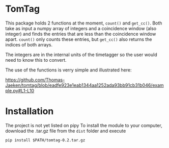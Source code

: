 # TomTag

This package holds 2 functions at the moment, ```count()``` and ```get_cc()```.
Both take as input a numpy array of integers and a coincidence window (also integer) and finds the entries that are less than the coincidence window apart.
```count()``` only counts these entries, but ```get_cc()``` also returns the indices of both arrays.

The integers are in the internal units of the timetagger so the user would need to know this to convert.

The use of the functions is verry simple and illustrated here:

https://github.com/Thomas-Jaeken/tomtag/blob/eadfe923e1eab1344aa1252ada93bb91cb31b046/example.py#L1-L10

# Installation
The project is not yet listed on pipy
To install the module to your computer, download the .tar.gz file from the ```dist``` folder and execute
```
pip install $PATH/tomtag-0.2.tar.gz
```
